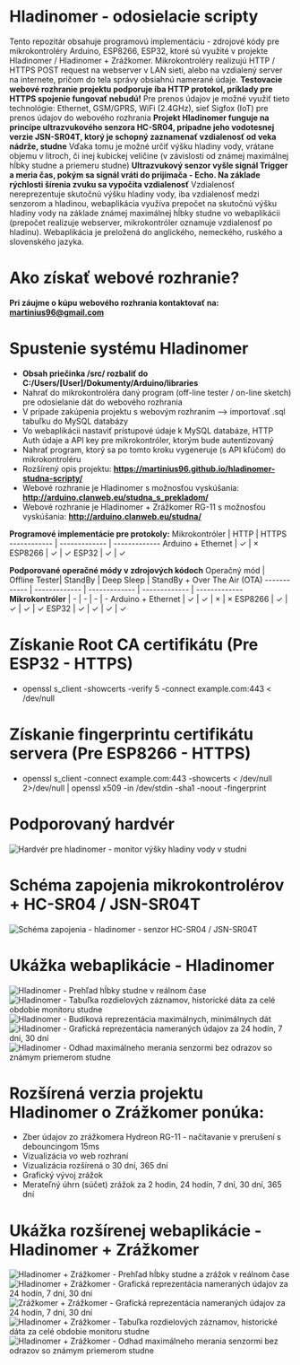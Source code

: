 # Hladinomer - odosielacie scripty

Tento repozitár obsahuje programovú implementáciu - zdrojové kódy pre mikrokontroléry Arduino, ESP8266, ESP32, ktoré sú využité v projekte Hladinomer / Hladinomer + Zrážkomer. Mikrokontroléry realizujú HTTP / HTTPS POST request na webserver v LAN sieti, alebo na vzdialený server na internete, pričom do tela správy obsiahnú namerané údaje.
**Testovacie webové rozhranie projektu podporuje iba HTTP protokol, príklady pre HTTPS spojenie fungovať nebudú!**
Pre prenos údajov je možné využiť tieto technológie: Ethernet, GSM/GPRS, WiFi (2.4GHz), sieť Sigfox (IoT) pre prenos údajov do webového rozhrania
**Projekt Hladinomer funguje na princípe ultrazvukového senzora HC-SR04, prípadne jeho vodotesnej verzie JSN-SR04T, ktorý je schopný zaznamenať vzdialenosť od veka nádrže, studne**
Vďaka tomu je možné určiť výšku hladiny vody, vrátane objemu v litroch, či inej kubickej veličine (v závislosti od známej maximálnej hĺbky studne a priemeru studne)
**Ultrazvukový senzor vyšle signál Trigger a meria čas, pokým sa signál vráti do prijímača - Echo. Na základe rýchlosti šírenia zvuku sa vypočíta vzdialenosť**
Vzdialenosť nereprezentuje skutočnú výšku hladiny vody, iba vzdialenosť medzi senzorom a hladinou, webaplikácia využíva prepočet na skutočnú výšku hladiny vody na základe známej maximálnej hĺbky studne vo webaplikácii (prepočet realizuje webserver, mikrokontróler oznamuje vzdialenosť po hladinu).
Webaplikácia je preložená do anglického, nemeckého, ruského a slovenského jazyka.

# Ako získať webové rozhranie?
**Pri záujme o kúpu webového rozhrania kontaktovať na: martinius96@gmail.com**

# Spustenie systému Hladinomer
* **Obsah priečinka /src/ rozbaliť do C:/Users/[User]/Dokumenty/Arduino/libraries**
* Nahrať do mikrokontroléra daný program (off-line tester / on-line sketch) pre odosielanie dát do webového rozhrania
* V prípade zakúpenia projektu s webovým rozhraním --> importovať .sql tabuľku do MySQL databázy
* Vo webaplikácii nastaviť prístupové údaje k MySQL databáze, HTTP Auth údaje a API key pre mikrokontróler, ktorým bude autentizovaný
* Nahrať program, ktorý sa po tomto kroku vygeneruje (s API kľúčom) do mikrokontroléru
* Rozšírený opis projektu: **https://martinius96.github.io/hladinomer-studna-scripty/**
* Webové rozhranie je Hladinomer s možnosťou vyskúšania: **http://arduino.clanweb.eu/studna_s_prekladom/**
* Webové rozhranie je Hladinomer + Zrážkomer RG-11 s možnosťou vyskúšania: **http://arduino.clanweb.eu/studna/**

**Programové implementácie pre protokoly:**
Mikrokontróler | HTTP | HTTPS
------------ | ------------- | -------------
Arduino + Ethernet | ✓ | ×
ESP8266 | ✓ | ✓
ESP32 | ✓ | ✓

**Podporované operačné módy v zdrojových kódoch**
Operačný mód | Offline Tester| StandBy | Deep Sleep | StandBy + Over The Air (OTA)
------------ | ------------- | ------------- | ------------- | -------------
**Mikrokontróler** | - | - | - | -
Arduino + Ethernet | ✓ | ✓ | × | ×
ESP8266 | ✓ | ✓ | ✓ | ✓
ESP32 | ✓ | ✓ | ✓ | ✓

# Získanie Root CA certifikátu (Pre ESP32 - HTTPS)
* openssl s_client -showcerts -verify 5 -connect example.com:443 < /dev/null
# Získanie fingerprintu certifikátu servera (Pre ESP8266 - HTTPS)
* openssl s_client -connect example.com:443 -showcerts < /dev/null 2>/dev/null   | openssl x509 -in /dev/stdin -sha1 -noout -fingerprint

# Podporovaný hardvér
![Hardvér pre hladinomer - monitor výšky hladiny vody v studni](https://i.imgur.com/RqUwKbw.jpg)
# Schéma zapojenia mikrokontrolérov + HC-SR04 / JSN-SR04T
![Schéma zapojenia - hladinomer - senzor HC-SR04 / JSN-SR04T](https://i.imgur.com/O7QYERr.png)
# Ukážka webaplikácie - Hladinomer
![Hladinomer - Prehľad hĺbky studne v reálnom čase](https://i.imgur.com/7J295Ae.png)
![Hladinomer - Tabuľka rozdielových záznamov, historické dáta za celé obdobie monitoru studne](https://i.imgur.com/SdDbSvn.png)
![Hladinomer - Budíková reprezentácia maximálnych, minimálnych dát](https://i.imgur.com/Rido0yn.png)
![Hladinomer - Grafická reprezentácia nameraných údajov za 24 hodín, 7 dní, 30 dní](https://i.imgur.com/k1DgXgY.png)
![Hladinomer - Odhad maximálneho merania senzormi bez odrazov so známym priemerom studne](https://i.imgur.com/vtg6NpT.png)

# Rozšírená verzia projektu Hladinomer o Zrážkomer ponúka:
* Zber údajov zo zrážkomera Hydreon RG-11 - načítavanie v prerušení s debouncingom 15ms
* Vizualizácia vo web rozhraní
* Vizualizácia rozšírená o 30 dní, 365 dní
* Grafický vývoj zrážok
* Merateľný úhrn (súčet) zrážok za 2 hodin, 24 hodín, 7 dní, 30 dní, 365 dní

# Ukážka rozšírenej webaplikácie - Hladinomer + Zrážkomer
![Hladinomer + Zrážkomer - Prehľad hĺbky studne a zrážok v reálnom čase](https://i.imgur.com/AQI6Zz2.png)
![Hladinomer + Zrážkomer - Grafická reprezentácia nameraných údajov za 24 hodín, 7 dní, 30 dní](https://i.imgur.com/HjrBQTO.png)
![Zrážkomer + Zrážkomer - Grafická reprezentácia nameraných údajov za 24 hodín, 7 dní, 30 dní](https://i.imgur.com/HadPs1L.png)
![Hladinomer + Zrážkomer - Tabuľka rozdielových záznamov, historické dáta za celé obdobie monitoru studne](https://i.imgur.com/NAL0cNG.png)
![Hladinomer + Zrážkomer - Odhad maximálneho merania senzormi bez odrazov so známym priemerom studne](https://i.imgur.com/svIAGZb.png)
